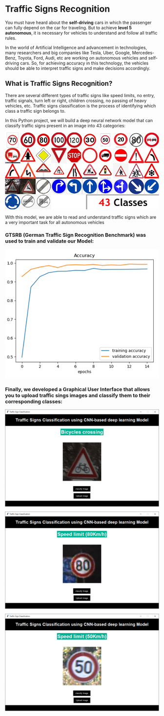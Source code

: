 # Traffic Signs Recognition
You must have heard about the **self-driving** cars in which the passenger can fully depend on the car for traveling. But to achieve **level 5 autonomous**, it is necessary for vehicles to understand and follow all traffic rules.

In the world of Artificial Intelligence and advancement in technologies, many researchers and big companies like Tesla, Uber, Google, Mercedes-Benz, Toyota, Ford, Audi, etc are working on autonomous vehicles and self-driving cars. So, for achieving accuracy in this technology, the vehicles should be able to interpret traffic signs and make decisions accordingly.

## What is Traffic Signs Recognition?
There are several different types of traffic signs like speed limits, no entry, traffic signals, turn left or right, children crossing, no passing of heavy vehicles, etc. Traffic signs classification is the process of identifying which class a traffic sign belongs to.

In this Python project, we will build a deep neural network model that can classify traffic signs present in an image into 43 categories:

![43_Classes](Images/43_Classes.png)

With this model, we are able to read and understand traffic signs which are a very important task for all autonomous vehicles

### **GTSRB (German Traffic Sign Recognition Benchmark)** was used to train and validate our Model:

![Accuracy](Images/Accuracy.png)

### Finally, we developed a Graphical User Interface that allows you to upload traffic sings images and classify them to their corresponding classes:

![1](Images/1.png)

![2](Images/2.png)

![3](Images/3.png)
